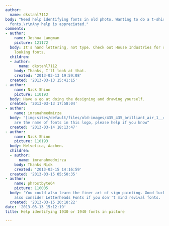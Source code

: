 ```yaml
---
author:
  name: dkstahl7112
body: "Need help identifying fonts in old photo. Wanting to do a t-shirt with the
  fonts.\r\nAny help is appreciated."
comments:
- author:
    name: Joshua Langman
    picture: 121172
  body: It's hand lettering, not type. Check out House Industries for some similar
    looking fonts.
  children:
  - author:
      name: dkstahl7112
    body: Thanks, I'll look at that.
    created: '2013-03-13 19:59:08'
  created: '2013-03-13 15:41:15'
- author:
    name: Nick Shinn
    picture: 110193
  body: Have a go at doing the designing and drawing yourself.
  created: '2013-03-13 17:58:04'
- author:
    name: imranahmedmirza
  body: "[img:sites/default/files/old-images/435_435_brilliant_air_1__4175.gif]\r\n\r\nWhat
    are the name of fonts in this logo, please help if you know"
  created: '2013-03-14 18:13:47'
- author:
    name: Nick Shinn
    picture: 110193
  body: Helvetica, Aachen.
  children:
  - author:
      name: imranahmedmirza
    body: Thanks Nick
    created: '2013-03-15 14:16:59'
  created: '2013-03-15 05:50:35'
- author:
    name: phrostbyte64
    picture: 116005
  body: 'You could also learn the finer art of sign painting. Good luck. You might
    also consider Letterheads Fonts if you don''t mind revival fonts. '
  created: '2013-03-15 20:18:22'
date: '2013-03-13 15:12:19'
title: Help identifying 1930 or 1940 fonts in picture

---
```

